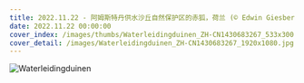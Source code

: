 ```yaml
---
title: 2022.11.22 - 阿姆斯特丹供水沙丘自然保护区的赤狐，荷兰 (© Edwin Giesbers/Minden Pictures)
date: 2022.11.22 00:00:00
cover_index: /images/thumbs/Waterleidingduinen_ZH-CN1430683267_533x300.jpg
cover_detail: /images/Waterleidingduinen_ZH-CN1430683267_1920x1080.jpg
---
```


![Waterleidingduinen](/images/Waterleidingduinen_ZH-CN1430683267_1920x1080.jpg)

